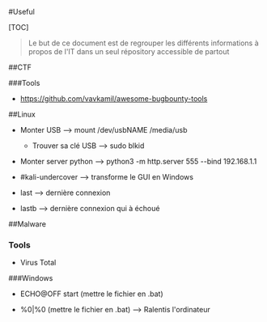 #Useful

[TOC]

> Le but de ce document est de regrouper les différents informations à propos de l'IT dans un seul répository accessible de partout

##CTF

###Tools

- https://github.com/vavkamil/awesome-bugbounty-tools

##Linux

- Monter USB --> mount /dev/usbNAME /media/usb
  - Trouver sa clé USB --> sudo blkid
  
- Monter server python --> python3 -m http.server 555 --bind 192.168.1.1

- #kali-undercover --> transforme le GUI en Windows

- last --> dernière connexion
- lastb --> dernière connexion qui à échoué


##Malware

### Tools

- Virus Total

###Windows 

- ECHO@OFF start (mettre le fichier en .bat)

- %0|%0 (mettre le fichier en .bat) --> Ralentis l'ordinateur
